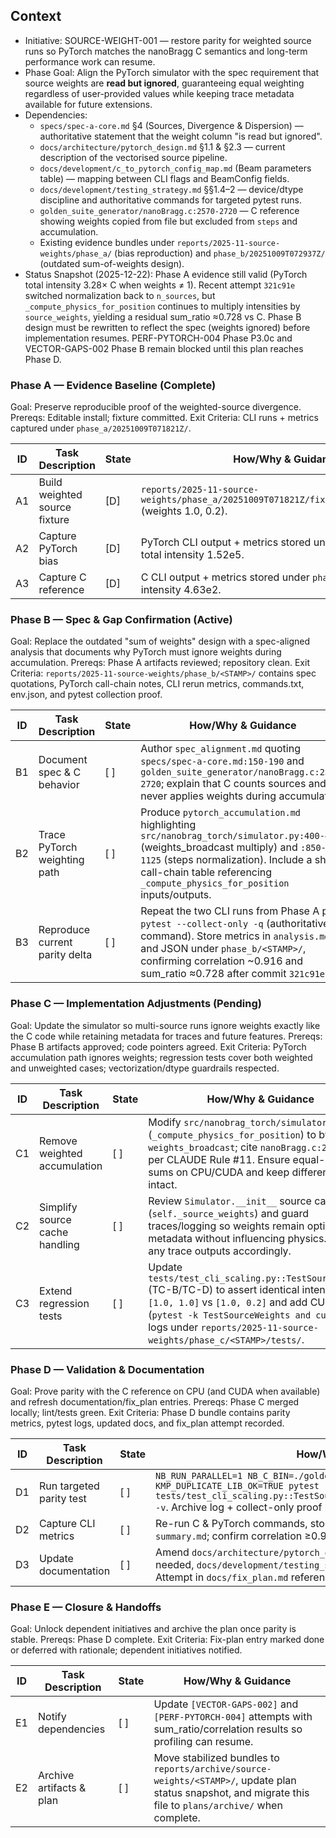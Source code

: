 ## Context
- Initiative: SOURCE-WEIGHT-001 — restore parity for weighted source runs so PyTorch matches the nanoBragg C semantics and long-term performance work can resume.
- Phase Goal: Align the PyTorch simulator with the spec requirement that source weights are **read but ignored**, guaranteeing equal weighting regardless of user-provided values while keeping trace metadata available for future extensions.
- Dependencies:
  - `specs/spec-a-core.md` §4 (Sources, Divergence & Dispersion) — authoritative statement that the weight column "is read but ignored".
  - `docs/architecture/pytorch_design.md` §1.1 & §2.3 — current description of the vectorised source pipeline.
  - `docs/development/c_to_pytorch_config_map.md` (Beam parameters table) — mapping between CLI flags and BeamConfig fields.
  - `docs/development/testing_strategy.md` §§1.4–2 — device/dtype discipline and authoritative commands for targeted pytest runs.
  - `golden_suite_generator/nanoBragg.c:2570-2720` — C reference showing weights copied from file but excluded from `steps` and accumulation.
  - Existing evidence bundles under `reports/2025-11-source-weights/phase_a/` (bias reproduction) and `phase_b/20251009T072937Z/` (outdated sum-of-weights design).
- Status Snapshot (2025-12-22): Phase A evidence still valid (PyTorch total intensity 3.28× C when weights ≠ 1). Recent attempt `321c91e` switched normalization back to `n_sources`, but `_compute_physics_for_position` continues to multiply intensities by `source_weights`, yielding a residual sum_ratio ≈0.728 vs C. Phase B design must be rewritten to reflect the spec (weights ignored) before implementation resumes. PERF-PYTORCH-004 Phase P3.0c and VECTOR-GAPS-002 Phase B remain blocked until this plan reaches Phase D.

### Phase A — Evidence Baseline (Complete)
Goal: Preserve reproducible proof of the weighted-source divergence.
Prereqs: Editable install; fixture committed.
Exit Criteria: CLI runs + metrics captured under `phase_a/20251009T071821Z/`.

| ID | Task Description | State | How/Why & Guidance |
| --- | --- | --- | --- |
| A1 | Build weighted source fixture | [D] | `reports/2025-11-source-weights/phase_a/20251009T071821Z/fixtures/two_sources.txt` (weights 1.0, 0.2). |
| A2 | Capture PyTorch bias | [D] | PyTorch CLI output + metrics stored under `phase_a/.../py/`; total intensity 1.52e5. |
| A3 | Capture C reference | [D] | C CLI output + metrics stored under `phase_a/.../c/`; total intensity 4.63e2. |

### Phase B — Spec & Gap Confirmation (Active)
Goal: Replace the outdated "sum of weights" design with a spec-aligned analysis that documents why PyTorch must ignore weights during accumulation.
Prereqs: Phase A artifacts reviewed; repository clean.
Exit Criteria: `reports/2025-11-source-weights/phase_b/<STAMP>/` contains spec quotations, PyTorch call-chain notes, CLI rerun metrics, commands.txt, env.json, and pytest collection proof.

| ID | Task Description | State | How/Why & Guidance |
| --- | --- | --- | --- |
| B1 | Document spec & C behavior | [ ] | Author `spec_alignment.md` quoting `specs/spec-a-core.md:150-190` and `golden_suite_generator/nanoBragg.c:2570-2720`; explain that C counts sources and never applies weights during accumulation. |
| B2 | Trace PyTorch weighting path | [ ] | Produce `pytorch_accumulation.md` highlighting `src/nanobrag_torch/simulator.py:400-420` (weights_broadcast multiply) and `:850-1125` (steps normalization). Include a short call-chain table referencing `_compute_physics_for_position` inputs/outputs. |
| B3 | Reproduce current parity delta | [ ] | Repeat the two CLI runs from Phase A plus `pytest --collect-only -q` (authoritative command). Store metrics in `analysis.md` and JSON under `phase_b/<STAMP>/`, confirming correlation ~0.916 and sum_ratio ≈0.728 after commit `321c91e`. |

### Phase C — Implementation Adjustments (Pending)
Goal: Update the simulator so multi-source runs ignore weights exactly like the C code while retaining metadata for traces and future features.
Prereqs: Phase B artifacts approved; code pointers agreed.
Exit Criteria: PyTorch accumulation path ignores weights; regression tests cover both weighted and unweighted cases; vectorization/dtype guardrails respected.

| ID | Task Description | State | How/Why & Guidance |
| --- | --- | --- | --- |
| C1 | Remove weighted accumulation | [ ] | Modify `src/nanobrag_torch/simulator.py` (`_compute_physics_for_position`) to bypass `weights_broadcast`; cite `nanoBragg.c:2620-2715` per CLAUDE Rule #11. Ensure equal-weight sums on CPU/CUDA and keep differentiability intact. |
| C2 | Simplify source cache handling | [ ] | Review `Simulator.__init__` source caching (`self._source_weights`) and guard traces/logging so weights remain optional metadata without influencing physics. Update any trace outputs accordingly. |
| C3 | Extend regression tests | [ ] | Update `tests/test_cli_scaling.py::TestSourceWeights` (TC-B/TC-D) to assert identical intensities for `[1.0, 1.0]` vs `[1.0, 0.2]` and add CUDA smoke (`pytest -k TestSourceWeights and cuda`). Store logs under `reports/2025-11-source-weights/phase_c/<STAMP>/tests/`. |

### Phase D — Validation & Documentation
Goal: Prove parity with the C reference on CPU (and CUDA when available) and refresh documentation/fix_plan entries.
Prereqs: Phase C merged locally; lint/tests green.
Exit Criteria: Phase D bundle contains parity metrics, pytest logs, updated docs, and fix_plan attempt recorded.

| ID | Task Description | State | How/Why & Guidance |
| --- | --- | --- | --- |
| D1 | Run targeted parity test | [ ] | `NB_RUN_PARALLEL=1 NB_C_BIN=./golden_suite_generator/nanoBragg KMP_DUPLICATE_LIB_OK=TRUE pytest tests/test_cli_scaling.py::TestSourceWeights::test_weighted_source_matches_c -v`. Archive log + collect-only proof under `phase_d/<STAMP>/pytest/`. |
| D2 | Capture CLI metrics | [ ] | Re-run C & PyTorch commands, store outputs in `phase_d/<STAMP>/metrics.json` + `summary.md`; confirm correlation ≥0.999 and |sum_ratio−1| ≤ 1e-3. |
| D3 | Update documentation | [ ] | Amend `docs/architecture/pytorch_design.md` (Sources subsection) and, if needed, `docs/development/testing_strategy.md` to note weights are ignored. Log Attempt in `docs/fix_plan.md` referencing artifact paths. |

### Phase E — Closure & Handoffs
Goal: Unlock dependent initiatives and archive the plan once parity is stable.
Prereqs: Phase D complete.
Exit Criteria: Fix-plan entry marked done or deferred with rationale; dependent initiatives notified.

| ID | Task Description | State | How/Why & Guidance |
| --- | --- | --- | --- |
| E1 | Notify dependencies | [ ] | Update `[VECTOR-GAPS-002]` and `[PERF-PYTORCH-004]` attempts with sum_ratio/correlation results so profiling can resume. |
| E2 | Archive artifacts & plan | [ ] | Move stabilized bundles to `reports/archive/source-weights/<STAMP>/`, update plan status snapshot, and migrate this file to `plans/archive/` when complete. |
